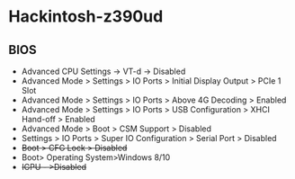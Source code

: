# Hackintosh-z390ud

## BIOS

- Advanced CPU Settings → VT-d → Disabled
- Advanced Mode > Settings > IO Ports > Initial Display Output > PCIe 1 Slot
- Advanced Mode > Settings > IO Ports > Above 4G Decoding > Enabled
- Advanced Mode > Settings > IO Ports > USB Configuration > XHCI Hand-off > Enabled
- Advanced Mode > Boot > CSM Support > Disabled
- Settings > IO Ports > Super IO Configuration > Serial Port > Disabled
- ~~Boot > CFG Lock > Disabled~~
- Boot> Operating System>Windows 8/10
- ~~IGPU - >Disabled~~
